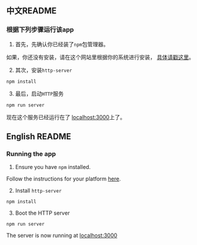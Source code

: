 ## 中文README
### 根据下列步骤运行该app

1. 首先，先确认你已经装了`npm`包管理器。

如果，你还没有安装，请在这个网站里根据你的系统进行安装， [具体请戳这里](https://github.com/npm/npm)。

2. 其次，安装`http-server`

````
npm install
````

3. 最后，启动`HTTP`服务

````
npm run server
````

现在这个服务已经运行在了 [localhost:3000](localhost:3000)上了。

## English README
### Running the app

1. Ensure you have `npm` installed.

Follow the instructions for your platform [here](https://github.com/npm/npm).

2. Install `http-server`

````
npm install
````

3. Boot the HTTP server

````
npm run server
````

The server is now running at [localhost:3000](localhost:3000)
